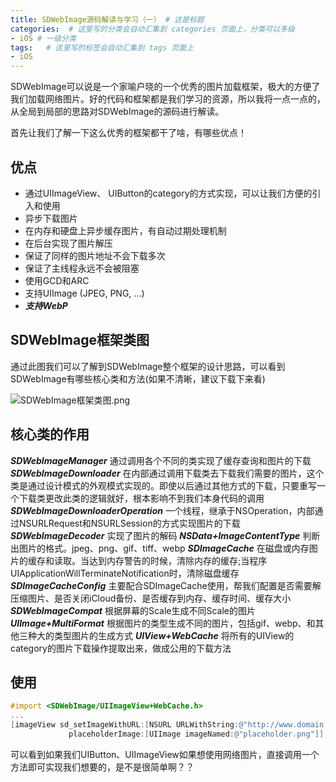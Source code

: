 ```yaml
---
title: SDWebImage源码解读与学习（一） # 这是标题
categories:  # 这里写的分类会自动汇集到 categories 页面上，分类可以多级
- iOS # 一级分类
tags:   # 这里写的标签会自动汇集到 tags 页面上
- iOS
---
```

SDWebImage可以说是一个家喻户晓的一个优秀的图片加载框架，极大的方便了我们加载网络图片。好的代码和框架都是我们学习的资源，所以我将一点一点的，从全局到局部的思路对SDWebImage的源码进行解读。

首先让我们了解一下这么优秀的框架都干了啥，有哪些优点！
## 优点
-  通过UIImageView、 UIButton的category的方式实现，可以让我们方便的引入和使用
- 异步下载图片
- 在内存和硬盘上异步缓存图片，有自动过期处理机制
- 在后台实现了图片解压
- 保证了同样的图片地址不会下载多次
- 保证了主线程永远不会被阻塞
- 使用GCD和ARC
- 支持UIImage (JPEG, PNG, ...)
- ***支持WebP***

## SDWebImage框架类图
通过此图我们可以了解到SDWebImage整个框架的设计思路，可以看到SDWebImage有哪些核心类和方法(如果不清晰，建议下载下来看)

![SDWebImage框架类图.png](http://upload-images.jianshu.io/upload_images/6644906-69c145b9f4f11725.png?imageMogr2/auto-orient/strip%7CimageView2/2/w/1240)
## 核心类的作用
***SDWebImageManager***
通过调用各个不同的类实现了缓存查询和图片的下载
***SDWebImageDownloader***
在内部通过调用下载类去下载我们需要的图片，这个类是通过设计模式的外观模式实现的。即使以后通过其他方式的下载，只要重写一个下载类更改此类的逻辑就好，根本影响不到我们本身代码的调用
***SDWebImageDownloaderOperation***
一个线程，继承于NSOperation，内部通过NSURLRequest和NSURLSession的方式实现图片的下载
***SDWebImageDecoder***
实现了图片的解码
***NSData+ImageContentType***
判断出图片的格式。jpeg、png、gif、tiff、webp
***SDImageCache***
在磁盘或内存图片的缓存和读取。当达到内存警告的时候，清除内存的缓存;当程序UIApplicationWillTerminateNotification时，清除磁盘缓存
***SDImageCacheConfig***
主要配合SDImageCache使用，帮我们配置是否需要解压缩图片、是否关闭iCloud备份、是否缓存到内存、缓存时间、缓存大小
***SDWebImageCompat***
根据屏幕的Scale生成不同Scale的图片
***UIImage+MultiFormat***
根据图片的类型生成不同的图片，包括gif、webp、和其他三种大的类型图片的生成方式
***UIView+WebCache***
将所有的UIView的category的图片下载操作提取出来，做成公用的下载方法
## 使用
````Objective-C
#import <SDWebImage/UIImageView+WebCache.h>
...
[imageView sd_setImageWithURL:[NSURL URLWithString:@"http://www.domain.com/path/to/image.jpg"]
             placeholderImage:[UIImage imageNamed:@"placeholder.png"]];
````
可以看到如果我们UIButton、UIImageView如果想使用网络图片，直接调用一个方法即可实现我们想要的，是不是很简单啊？？
